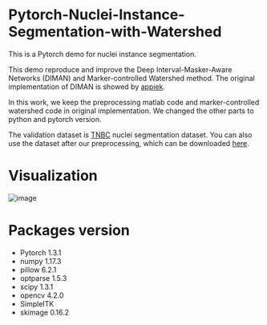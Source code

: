 # Pytorch-Nuclei-Instance-Segmentation-with-Watershed
This is a Pytorch demo for nuclei instance segmentation.

This demo reproduce and improve the Deep Interval-Masker-Aware Networks (DIMAN) and Marker-controlled Watershed method. The original implementation of DIMAN is showed by [appiek](https://github.com/appiek/Nuclei_Segmentation_Experiments_Demo).

In this work, we keep the preprocessing matlab code and marker-controlled watershed code in original implementation. We changed the other parts to python and pytorch version.

The validation dataset is [TNBC](https://zenodo.org/record/1175282#.Xnk84G5uKhd) nuclei segmentation dataset. You can also use the dataset after our preprocessing, which can be downloaded [here](https://drive.google.com/file/d/16ajg19swFmvFqkH5sxsdoI3GX4aqjRB6/view?usp=sharing).

# Visualization

![image](https://github.com/flyingdingding/Pytorch-Nuclei-Instance-Segmentation-Demo/blob/master/demo_images/visual.png)

# Packages version
- Pytorch 1.3.1
- numpy 1.17.3
- pillow 6.2.1
- optparse 1.5.3
- scipy 1.3.1
- opencv 4.2.0
- SimpleITK
- skimage 0.16.2
